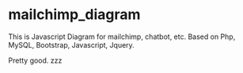 # mailchimp_diagram

This is Javascript Diagram for mailchimp, chatbot, etc. Based on Php, MySQL, Bootstrap, Javascript, Jquery.

Pretty good.
zzz
